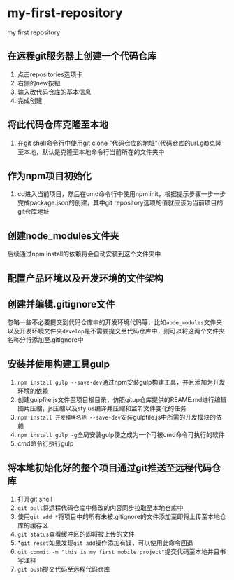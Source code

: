 # my-first-repository
my first repository
## 在远程git服务器上创建一个代码仓库

1. 点击repositories选项卡
2. 右侧的new按钮
3. 输入改代码仓库的基本信息
4. 完成创建

## 将此代码仓库克隆至本地

1. 在git shell命令行中使用git clone "代码仓库的地址"(代码仓库的url.git)克隆至本地，默认是克隆至本地命令行当前所在的文件夹中

## 作为npm项目初始化

1. cd进入当前项目，然后在cmd命令行中使用npm init，根据提示步骤一步一步完成package.json的创建，其中git repository选项的值就应该为当前项目的git仓库地址

## 创建node_modules文件夹

后续通过npm install的依赖将会自动安装到这个文件夹中

## 配置产品环境以及开发环境的文件架构

## 创建并编辑.gitignore文件

忽略一些不必要提交到代码仓库中的开发环境代码等，比如`node_modules`文件夹以及开发环境文件夹`develop`是不需要提交至代码仓库中，则可以将这两个文件夹名称分行添加至.gitignore中

## 安装并使用构建工具gulp

1. `npm install gulp --save-dev`通过npm安装gulp构建工具，并且添加为开发环境的依赖
2. 创建gulpfile.js文件至项目根目录，仿照gitup仓库提供的REAME.md进行编辑图片压缩，js压缩以及stylus编译并压缩和监听文件变化的任务
3. `npm install 开发模块名称 --save-dev`安装gulpfile.js中所需的开发模块的依赖
4. `npm install gulp -g`全局安装gulp使之成为一个可被cmd命令可执行的软件
5. cmd命令行执行gulp

## 将本地初始化好的整个项目通过git推送至远程代码仓库

1. 打开git shell
2. `git pull`将远程代码仓库中修改的内容同步拉取至本地仓库中
3. 使用`git add *`将项目中的所有未被.gitignore的文件添加至即将上传至本地仓库的缓存区
4. `git status`查看缓冲区的即将被上传的文件
5. \*`git reset`如果发现`git add`操作添加有误，可以使用此命令回退
6. `git commit -m "this is my first mobile project"`提交代码至本地并且书写注释
7. `git push`提交代码至远程代码仓库

